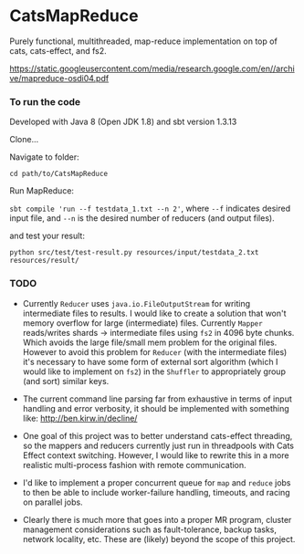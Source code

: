 # CatsMapReduce
Purely functional, multithreaded, map-reduce implementation on top of cats, cats-effect, and fs2.

https://static.googleusercontent.com/media/research.google.com/en//archive/mapreduce-osdi04.pdf

### To run the code

Developed with Java 8 (Open JDK 1.8) and sbt version 1.3.13

Clone...

Navigate to folder:

`cd path/to/CatsMapReduce`

Run MapReduce:

`sbt compile 'run --f testdata_1.txt --n 2'`, where `--f` indicates desired input file, and `--n` is the desired
number of reducers (and output files).

and test your result:

`python src/test/test-result.py resources/input/testdata_2.txt resources/result/` 

### TODO
- Currently `Reducer` uses `java.io.FileOutputStream` for writing intermediate files to results. I would like to
 create a solution that won't memory overflow for large (intermediate) files. Currently `Mapper` reads/writes
  shards -> intermediate files using `fs2` in 4096 byte chunks. Which avoids the large file/small mem problem for the
   original files. However to avoid this problem for `Reducer` (with the intermediate files) it's necessary to have
   some form of external sort algorithm (which I would like to implement on `fs2`) in the `Shuffler` to appropriately
    group (and sort) similar keys.
    
- The current command line parsing far from exhaustive in terms of input handling and error verbosity, it should be
 implemented with something like: http://ben.kirw.in/decline/
 
- One goal of this project was to better understand cats-effect threading, so the mappers and reducers currently just
 run in threadpools with Cats Effect context switching. However, I would like to rewrite this in a more realistic 
 multi-process fashion with remote communication.
 
- I'd like to implement a proper concurrent queue for `map` and `reduce` jobs to then be able to include worker-failure 
handling, timeouts, and racing on parallel jobs.

- Clearly there is much more that goes into a proper MR program, cluster management considerations such as fault-tolerance, 
backup tasks, network locality, etc. These are (likely) beyond the scope of this project.
 
